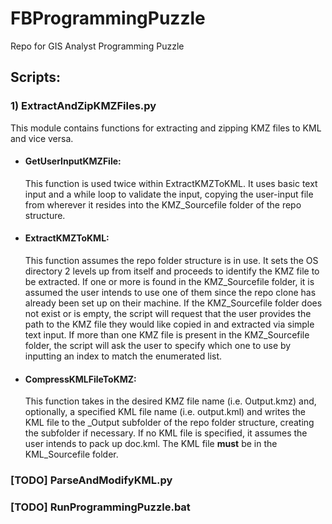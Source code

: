 # FBProgrammingPuzzle
 Repo for GIS Analyst Programming Puzzle

## Scripts:
### 1) ExtractAndZipKMZFiles.py
This module contains functions for extracting and zipping KMZ files to KML and vice versa.
- #### GetUserInputKMZFile: 
    This function is used twice within ExtractKMZToKML. It uses basic text input and a while loop to validate the input, copying the user-input file from wherever it resides into the KMZ_Sourcefile folder of the repo structure.
- #### ExtractKMZToKML: 
    This function assumes the repo folder structure is in use. It sets the OS directory 2 levels up from itself and proceeds to identify the KMZ file to be extracted. If one or more is found in the KMZ_Sourcefile folder, it is assumed the user intends to use one of them since the repo clone has already been set up on their machine. If the KMZ_Sourcefile folder does not exist or is empty, the script will request that the user provides the path to the KMZ file they would like copied in and extracted via simple text input. If more than one KMZ file is present in the KMZ_Sourcefile folder, the script will ask the user to specify which one to use by inputting an index to match the enumerated list. 
- #### CompressKMLFileToKMZ:
    This function takes in the desired KMZ file name (i.e. Output.kmz) and, optionally, a specified KML file name (i.e. output.kml) and writes the KML file to the _Output subfolder of the repo folder structure, creating the subfolder if necessary. If no KML file is specified, it assumes the user intends to pack up doc.kml. The KML file **must** be in the KML_Sourcefile folder.

### [TODO] ParseAndModifyKML.py

### [TODO] RunProgrammingPuzzle.bat